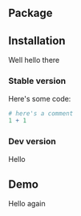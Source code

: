 ## Package

## Installation

Well hello there

### Stable version

Here's some code:

```r
# here's a comment
1 + 1
```

### Dev version

Hello

## Demo

Hello again


